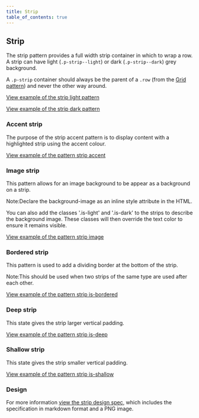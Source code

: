 ```yaml
---
title: Strip
table_of_contents: true
---
```


## Strip

The strip pattern provides a full width strip container in which to wrap a row. A strip can have light (`.p-strip--light`) or dark (`.p-strip--dark`) grey background.

A `.p-strip` container should always be the parent of a `.row` (from the [Grid pattern](/en/patterns/grid/)) and never the other way around.

<a href="https://canonical-web-and-design.github.io/vanilla-framework/examples/patterns/strips/strips-light/"
    class="js-example">
View example of the strip light pattern
</a>

<a href="https://canonical-web-and-design.github.io/vanilla-framework/examples/patterns/strips/strips-dark/"
    class="js-example">
View example of the strip dark pattern
</a>

### Accent strip

The purpose of the strip accent pattern is to display content with a
highlighted strip using the accent colour.

<a href="https://canonical-web-and-design.github.io/vanilla-framework/examples/patterns/strips/accent/"
  class="js-example">
View example of the pattern strip accent
</a>

### Image strip

This pattern allows for an image background to be appear as a background on a strip.

<div class="p-notification--information">
  <p class="p-notification__response">
    <span class="p-notification__status">Note:</span>Declare the background-image as an inline style attribute in the HTML.
  </p>
</div>

You can also add the classes '.is-light' and '.is-dark' to the strips to describe the background image.
These classes will then override the text color to ensure it remains visible.

<a href="https://canonical-web-and-design.github.io/vanilla-framework/examples/patterns/strips/image/"
  class="js-example">
View example of the pattern strip image
</a>

### Bordered strip

This pattern is used to add a dividing border at the bottom of the strip.

<div class="p-notification--information">
  <p class="p-notification__response">
    <span class="p-notification__status">Note:</span>This should be used when two strips of the same type are used after each other.
  </p>
</div>

<a href="https://canonical-web-and-design.github.io/vanilla-framework/examples/patterns/strips/is-bordered/"
  class="js-example">
View example of the pattern strip is-bordered
</a>

### Deep strip

This state gives the strip larger vertical padding.

<a href="https://canonical-web-and-design.github.io/vanilla-framework/examples/patterns/strips/deep/"
  class="js-example">
View example of the pattern strip is-deep
</a>

### Shallow strip

This state gives the strip smaller vertical padding.

<a href="https://canonical-web-and-design.github.io/vanilla-framework/examples/patterns/strips/shallow/"
  class="js-example">
View example of the pattern strip is-shallow
</a>

### Design

For more information [view the strip design spec](https://github.com/ubuntudesign/vanilla-design/tree/master/Strip), which includes the specification in markdown format and a PNG image.
